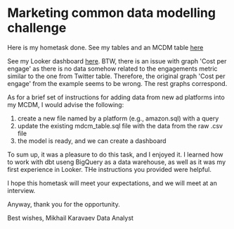 # Marketing common data modelling challenge
Here is my hometask done.
See my tables and an MCDM table [here](https://github.com/peargrape/dbt_mcdm_challenge/tree/main/models)

See my Looker dashboard [here](https://lookerstudio.google.com/reporting/c6bdd3c0-4481-4e61-be48-e623cfad610c/page/tEnnC).
BTW, there is an issue with graph 'Cost per engage' as there is no data somehow related to the engagements metric similar to the one from Twitter table. Therefore, the original graph 'Cost per engage' from the example seems to be wrong. The rest graphs correspond.


As for a brief set of instructions for adding data from new ad platforms into my MCDM, I would advise the following:
1. create a new file named by a platform (e.g., amazon.sql) with a query
2. update the existing mdcm_table.sql file with the data from the raw .csv file
3. the model is ready, and we can create a dashboard

To sum up, it was a pleasure to do this task, and I enjoyed it. I learned how to work with dbt useng BigQuery as a data warehouse, as well as it was my first experience in Looker. THe instructions you provided were helpful.

I hope this hometask will meet your expectations, and we will meet at an interview.

Anyway, thank you for the opportunity.

Best wishes,
Mikhail Karavaev
Data Analyst

